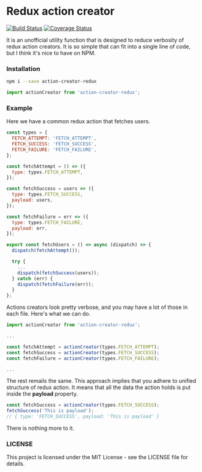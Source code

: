 # Redux action creator

[![Build Status](https://travis-ci.org/MadAppGang/action-creator-redux.svg?branch=master)](https://travis-ci.org/MadAppGang/action-creator-redux)
[![Coverage Status](https://coveralls.io/repos/github/MadAppGang/action-creator-redux/badge.svg?branch=master)](https://coveralls.io/github/MadAppGang/action-creator-redux?branch=master)

It is an unofficial utility function that is designed to reduce verbosity of redux action creators. It is so simple that can fit into a single line of code, but I think it's nice to have on NPM.

### Installation
```bash
npm i --save action-creator-redux
```
```javascript
import actionCreator from 'action-creator-redux';
```

### Example
Here we have a common redux action that fetches users.
```javascript
const types = {
  FETCH_ATTEMPT: 'FETCH_ATTEMPT',
  FETCH_SUCCESS: 'FETCH_SUCCESS',
  FETCH_FAILURE: 'FETCH_FAILURE',
};

const fetchAttempt = () => ({
  type: types.FETCH_ATTEMPT,
});

const fetchSuccess = users => ({
  type: types.FETCH_SUCCESS,
  payload: users,
});

const fetchFailure = err => ({
  type: types.FETCH_FAILURE,
  payload: err,
});

export const fetchUsers = () => async (dispatch) => {
  dispatch(fetchAttempt());

  try {
    ...
    dispatch(fetchSuccess(users));
  } catch (err) {
    dispatch(fetchFailure(err));
  }
};
```

Actions creators look pretty verbose, and you may have a lot of those in each file. Here's what we can do.

```javascript
import actionCreator from 'action-creator-redux';

...

const fetchAttempt = actionCreator(types.FETCH_ATTEMPT);
const fetchSuccess = actionCreator(types.FETCH_SUCCESS);
const fetchFailure = actionCreator(types.FETCH_FAILURE);

...

```

The rest remails the same. This approach implies that you adhere to unified structure of redux action. It means that all the data the action holds is put inside the **payload** property.
```javascript
const fetchSuccess = actionCreator(types.FETCH_SUCCESS);
fetchSuccess('This is payload');
// { type: 'FETCH_SUCCESS', payload: 'This is payload' }
```

There is nothing more to it.

### LICENSE
This project is licensed under the MIT License - see the LICENSE file for details.



